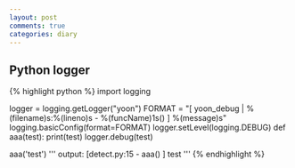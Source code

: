 ```yaml
---
layout: post
comments: true
categories: diary
---
```

## Python logger

{% highlight python %}
import logging

logger = logging.getLogger("yoon")
FORMAT = "[ yoon_debug | %(filename)s:%(lineno)s - %(funcName)1s() ] %(message)s"
logging.basicConfig(format=FORMAT)
logger.setLevel(logging.DEBUG)
def aaa(test):
    print(test)
    logger.debug(test) 


aaa('test')
'''
output: [detect.py:15 - aaa() ] test
'''
{% endhighlight %}
